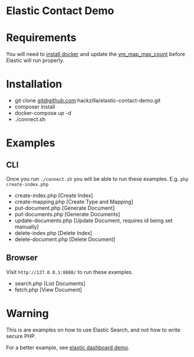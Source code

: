 Elastic Contact Demo
====================

# Requirements

You will need to [install docker](https://store.docker.com/search?offering=community&q=&type=edition) and update the [vm_map_max_count](https://www.elastic.co/guide/en/elasticsearch/reference/current/docker.html) before Elastic will run properly.

# Installation

* git clone git@github.com:hackzilla/elastic-contact-demo.git
* composer install
* docker-compose up -d
* ./connect.sh

# Examples

## CLI

Once you run ```./connect.sh``` you will be able to run these examples.
E.g. ```php create-index.php```

* create-index.php [Create Index]
* create-mapping.php [Create Type and Mapping]
* put-document.php [Generate Document]
* put-documents.php [Generate Documents]
* update-documents.php [Update Document, requires id being set manually]
* delete-index.php [Delete Index]
* delete-document.php [Delete Document]

## Browser

Visit ```http://127.0.0.1:8888/``` to run these examples.

* search.php [List Documents]
* fetch.php  [View Document]

# Warning

This is are examples on how to use Elastic Search, and not how to write secure PHP.

For a better example, see [elastic dashboard demo](https://github.com/hackzilla/elastic-dashboard-demo).
